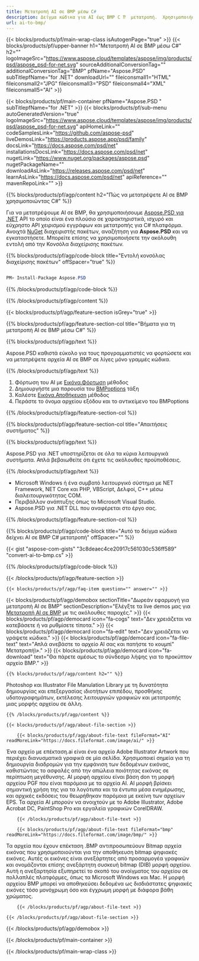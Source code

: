 ```yaml
---
title: Μετατροπή AI σε BMP μέσω C#
description: Δείγμα κώδικα για AI έως BMP C ⁇  μετατροπή.  Χρησιμοποιήστε API κωδικό παραδείγματος για την παρτίδα AI αρχεία σε BMP μετατροπή εντός B.ET, Asp.ET ή οποιαδήποτε εφαρμογή με βάση το .ET.
url: ai-to-bmp/
---
```


{{< blocks/products/pf/main-wrap-class isAutogenPage="true" >}}
{{< blocks/products/pf/upper-banner h1="Μετατροπή AI σε BMP μέσω C#" h2="" logoImageSrc="https://www.aspose.cloud/templates/aspose/img/products/psd/aspose_psd-for-net.svg" sourceAdditionalConversionTag="" additionalConversionTag="BMP" pfName="Aspose.PSD" subTitlepfName="for .NET" downloadUrl="" fileiconsmall1="HTML" fileiconsmall2="JPG" fileiconsmall3="PSD" fileiconsmall4="XML" fileiconsmall5="AI" >}}

{{< blocks/products/pf/main-container pfName="Aspose.PSD " subTitlepfName="for .NET" >}}
{{< blocks/products/pf/sub-menu autoGeneratedVersion="true" logoImageSrc="https://www.aspose.cloud/templates/aspose/img/products/psd/aspose_psd-for-net.svg" apiHomeLink="" codeSamplesLink="https://github.com/aspose-psd" liveDemosLink="https://products.aspose.app/psd/family" docsLink="https://docs.aspose.com/psd/net" installationsDocsLink="https://docs.aspose.com/psd/net" nugetLink="https://www.nuget.org/packages/aspose.psd" nugetPackageName="" downloadAsLink="https://releases.aspose.com/psd/net" learnAsLink="https://docs.aspose.com/psd/net" apiReference="" mavenRepoLink="" >}}

{{% blocks/products/pf/agp/content h2="Πώς να μετατρέψετε AI σε BMP χρησιμοποιώντας C#" %}}

Για να μετατρέψουμε AI σε BMP, θα χρησιμοποιήσουμε <a href="/psd/{{< lang-code >}}net">Aspose.PSD για .NET</a> API το οποίο είναι ένα πλούσιο σε χαρακτηριστικά, ισχυρό και εύχρηστο API χειρισμού εγγράφων και μετατροπής για C# πλατφόρμα. Ανοιχτά <a href="https://www.nuget.org/packages/aspose.psd">NuGet</a> διαχειριστής πακέτων, αναζήτηση για <b>Aspose.PSD</b> και να εγκαταστήσετε. Μπορείτε επίσης να χρησιμοποιήσετε την ακόλουθη εντολή από την Κονσόλα διαχείρισης πακέτων.

{{% blocks/products/pf/agp/code-block title="Εντολή κονσόλας διαχείρισης πακέτων" offSpacer="true" %}}

```cs

PM> Install-Package Aspose.PSD

```

{{% /blocks/products/pf/agp/code-block %}}

{{% /blocks/products/pf/agp/content %}}

{{< blocks/products/pf/agp/feature-section isGrey="true" >}}

{{% blocks/products/pf/agp/feature-section-col title="Βήματα για τη μετατροπή AI σε BMP μέσω C#" %}}

{{% blocks/products/pf/agp/text %}}

 Aspose.PSD καθιστά εύκολο για τους προγραμματιστές να φορτώσετε και να μετατρέψετε αρχεία AI σε BMP σε λίγες μόνο γραμμές κώδικα.

{{% /blocks/products/pf/agp/text %}}

1. Φόρτωση του AI με [Εικόνα.Φόρτωση](https://apireference.aspose.com/psd/net/aspose.psd/image/methods/load/index) μέθοδος
1. Δημιουργήστε μια παρουσία του [BMPoptions](https://reference.aspose.com/psd/net/aspose.psd.imageoptions/bmpoptions/) τάξη
1. Καλέστε [Εικόνα.Αποθήκευση](https://apireference.aspose.com/psd/net/aspose.psd/image/methods/save/index) μέθοδος
1. Περάστε το όνομα αρχείου εξόδου και το αντικείμενο του BMPoptions

{{% /blocks/products/pf/agp/feature-section-col %}}

{{% blocks/products/pf/agp/feature-section-col title="Απαιτήσεις συστήματος" %}}

{{% blocks/products/pf/agp/text %}}

 Aspose.PSD για .NET υποστηρίζεται σε όλα τα κύρια λειτουργικά συστήματα. Απλά βεβαιωθείτε ότι έχετε τις ακόλουθες προϋποθέσεις.

{{% /blocks/products/pf/agp/text %}}

- Microsoft Windows ή ένα συμβατό λειτουργικό σύστημα με NET Framework, NET Core και PHP, VBScript, Δελφοί, C++ μέσω διαλειτουργικότητας COM.
- Περιβάλλον ανάπτυξης όπως το Microsoft Visual Studio.
- Aspose.PSD για .NET DLL που αναφέρεται στο έργο σας.

{{% /blocks/products/pf/agp/feature-section-col %}}

{{% blocks/products/pf/agp/code-block title="Αυτό το δείγμα κώδικα δείχνει AI σε BMP C# μετατροπή" offSpacer="" %}}

{{< gist "aspose-com-gists" "3c8deaec4ce20917c561030c536ff589" "convert-ai-to-bmp.cs" >}}

{{% /blocks/products/pf/agp/code-block %}}

{{< /blocks/products/pf/agp/feature-section >}}

    {{< blocks/products/pf/agp/faq-item question="" answer="" >}}
 

<!-- aboutfile Starts -->

{{< blocks/products/pf/agp/demobox sectionTitle="Δωρεάν εφαρμογή για μετατροπή AI σε BMP" sectionDescription="Ελέγξτε τα live demos μας για [Μετατροπή AI σε BMP](https://products.aspose.app/psd/conversion/ai-to-bmp) με τις ακόλουθες παροχές." >}}
        {{< blocks/products/pf/agp/democard icon="fa-cogs" text="Δεν χρειάζεται να κατεβάσετε ή να ρυθμίσετε τίποτα." >}}
        {{< blocks/products/pf/agp/democard icon="fa-edit" text="Δεν χρειάζεται να γράψετε κώδικα." >}}
        {{< blocks/products/pf/agp/democard icon="fa-file-text" text="Απλά ανεβάστε το αρχείο AI σας και πατήστε το κουμπί\" Μετατροπή\»." >}}
        {{< blocks/products/pf/agp/democard icon="fa-download" text="Θα πάρετε αμέσως το σύνδεσμο λήψης για το προκύπτον αρχείο BMP." >}}

    {{% blocks/products/pf/agp/content h2="" %}}

Photoshop και Illustrator File Manulation Library με τη δυνατότητα δημιουργίας και επεξεργασίας ιδιοτήτων επιπέδου, προσθήκης υδατογραφημάτων, εκτέλεσης λειτουργιών γραφικών και μετατροπής μιας μορφής αρχείου σε άλλη.



    {{% /blocks/products/pf/agp/content %}}

    {{< blocks/products/pf/agp/about-file-section >}}

        {{< blocks/products/pf/agp/about-file-text fileFormat="AI" readMoreLink="https://docs.fileformat.com/image/ai/" >}}
Ένα αρχείο με επέκταση.ai είναι ένα αρχείο Adobe Illustrator Artwork που περιέχει διανυσματικά γραφικά σε μία σελίδα. Χρησιμοποιεί σημεία για τη δημιουργία διαδρομών για την εμφάνιση των δεδομένων εικόνας, καθιστώντας το ασφαλές από την απώλεια ποιότητας εικόνας σε περίπτωση μεγέθυνσης. AI μορφή αρχείου είναι βάση don τη μορφή αρχείου PGF που είναι παρόμοια με τα αρχεία AI. AI μορφή βρίσκει σημαντική χρήση της για τα λογότυπα και τα έντυπα μέσα ενημέρωσης, και αρχικές εκδόσεις του θεωρήθηκαν παρόμοια με εκείνη των αρχείων EPS. Τα αρχεία AI μπορούν να ανοιχτούν με το Adobe Illustrator, Adobe Acrobat DC, PaintShop Pro και εργαλεία γραφικών CorelDRAW.

        {{< /blocks/products/pf/agp/about-file-text >}}

        {{< blocks/products/pf/agp/about-file-text fileFormat="bmp" readMoreLink="https://docs.fileformat.com/image/bmp/" >}}
Τα αρχεία που έχουν επέκταση .BMP αντιπροσωπεύουν Bitmap αρχεία εικόνας που χρησιμοποιούνται για την αποθήκευση bitmap ψηφιακές εικόνες. Αυτές οι εικόνες είναι ανεξάρτητες από προσαρμογέα γραφικών και ονομάζονται επίσης ανεξάρτητη συσκευή bitmap (DIB) μορφή αρχείου. Αυτή η ανεξαρτησία εξυπηρετεί το σκοπό του ανοίγματος του αρχείου σε πολλαπλές πλατφόρμες, όπως τα Microsoft Windows και Mac. Η μορφή αρχείου BMP μπορεί να αποθηκεύσει δεδομένα ως δισδιάστατες ψηφιακές εικόνες τόσο μονόχρωμη όσο και έγχρωμη μορφή με διάφορα βάθη χρώματος.

        {{< /blocks/products/pf/agp/about-file-text >}}

    {{< /blocks/products/pf/agp/about-file-section >}}

{{< /blocks/products/pf/agp/demobox >}}

<!-- aboutfile Ends -->



{{< /blocks/products/pf/main-container >}}
    
{{< /blocks/products/pf/main-wrap-class >}}

